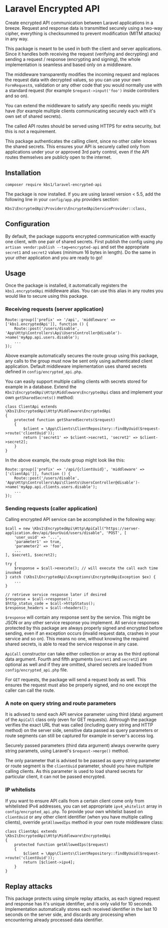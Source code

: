# Laravel Encrypted API
Create encrypted API communication between Laravel applications in a breeze. Request and response data is transmitted securely using a two-way cipher,
everything is checksummed to prevent modification (MITM attacks) in any way.

This package is meant to be used in both the client and server applications. Since it handles both receiving the request (verifying and decrypting)
and sending a request / response (encrypting and signing), the whole implementation is seamless and based only on a middleware.

The middleware transparently modifies the incoming request and replaces the request data with decrypted values, so you can use your own
`FormRequest`s, validation or any other code that you would normally use with a standard request (for example `$request->input('foo')`
inside controllers and so on).

You can extend the middleware to satisfy any specific needs you might have (for example multiple clients communicating securely each with it's own set
of shared secrets).

The called API routes should be served using HTTPS for extra security, but this is not a requirement.

This package authenticates the calling client, since no other caller knows the shared secrets. This ensures your API is securely called only
from applications under your or approved 3rd party control, even if the API routes themselves are publicly open to the internet.

## Installation
```
composer require kbs1/laravel-encrypted-api
```
The package is now installed. If you are using laravel version &lt; 5.5, add the following line in your `config/app.php` providers section:
```
Kbs1\EncryptedApi\Providers\EncryptedApiServiceProvider::class,
```

## Configuration
By default, the package supports encrypted communication with exactly one client, with one pair of shared secrets. First publish the config using
`php artisan vendor:publish --tag=encrypted-api` and set the appropriate `secret1` and `secret2` values (minimum 16 bytes in length).
Do the same in your other application and you are ready to go!

## Usage
Once the package is installed, it automatically registers the `kbs1.encryptedApi` middleware alias.
You can use this alias in any routes you would like to secure using this package.

### Receiving requests (server application)
```
Route::group(['prefix' => '/api', 'middleware' => ['kbs1.encryptedApi']], function () {
	Route::post('/users/disable', 'App\Http\Controllers\Api\UsersController@disable')->name('myApp.api.users.disable');
	...
});
```
Above example automatically secures the route group using this package, any calls to the group must now be sent only using authenticated client application.
Default middleware implementation uses shared secrets defined in `config/encrypted_api.php`.

You can easily support multiple calling clients with secrets stored for example in a database. Extend the
`Kbs1\EncryptedApi\Http\Middleware\EncryptedApi` class and implement your own `getSharedSecrets()` method:
```
class ClientApi extends \Kbs1\EncryptedApi\Http\Middleware\EncryptedApi
{
	protected function getSharedSecrets($request)
	{
		$client = \App\Clients\ClientRepository::findByUuid($request->route('clientUuid'));
		return ['secret1' => $client->secret1, 'secret2' => $client->secret2];
	}
}
```
In the above example, the route group might look like this:
```
Route::group(['prefix' => '/api/{clientUuid}', 'middleware' => ['clientApi']], function () {
	Route::post('/users/disable', 'App\Http\Controllers\Api\Clients\UsersController@disable')->name('myApp.api.clients.users.disable');
	...
});
```

### Sending requests (caller application)
Calling encrypted API service can be accomplished in the following way:
```
$call = new \Kbs1\EncryptedApi\Http\ApiCall("https://server-application.dev/api/$ourUuid/users/disable", 'POST', [
	'user_uuid' => '...',
	'parameter1' => true,
	'parameter2' => 'foo',
	...
], $secret1, $secret2);

try {
	$response = $call->execute(); // will execute the call each time invoked
} catch (\Kbs1\EncryptedApi\Exceptions\EncryptedApiException $ex) {
	...
}

// retrieve service response later if desired
$response = $call->response();
$http_status_code = $call->httpStatus();
$response_headers = $call->headers();
```
`$response` will contain any response sent by the service. This might be JSON or any other service response you implement. All service responses protected
by this package are always properly signed and encrypted before sending, even if an exception occurs (invalid request data, crashes in your service
and so on). This means no one, without knowing the required shared secrets, is able to read the service response in any case.

`ApiCall` constructor can take either collection or array as the third optional data argument.
Fourth and fifth arguments (`secret1` and `secret2`) are optional as well and if they are omitted, shared secrets are loaded
from `config/encrypted_api.php` file.

For `GET` requests, the package will send a request body as well. This ensures the request must also be properly signed, and no one except the caller
can call the route.

### A note on query string and route parameters
It is adivsed to send each API service parameter using third (data) argument of the `ApiCall` class only (even for GET requests).
Althrough the package verifies the exact URL that was called (including query string and HTTP method) on the server side, sensitive data passed as
query parameters or route segments can still be captured for example in server's access log.

Securely passed parameters (third data argument) always overwrite query string paramets, using Laravel's `$request->merge()` method.

The only parameter that is advised to be passed as query string parameter or route segment is the `clientUuid` parameter, should you have multiple calling
clients. As this parameter is used to load shared secrets for particular client, it can not be passed encrypted.

### IP whitelists
If you want to ensure API calls from a certain client come only from whitelisted IPv4 addresses, you can set appropriate `ipv4_whitelist` array in
`config/encrypted_api.php`. To provide your own whitelist based on `clientUuid` or any other client identifier (when you have multiple calling clients),
override `getAllowedIps` method in your own route middleware class:
```
class ClientApi extends \Kbs1\EncryptedApi\Http\Middleware\EncryptedApi
{
	protected function getAllowedIps($request)
	{
		$client = \App\Clients\ClientRepository::findByUuid($request->route('clientUuid'));
		return [$client->ipv4];
	}
}
```

## Replay attacks
This package protects using simple replay attacks, as each signed request and response has it's unique identifier, and is only valid for 10 seconds.
Implementation automatically stores each received identifier in the last 10 seconds on the server side, and discards any processing when encountering
already processed data identifier.
